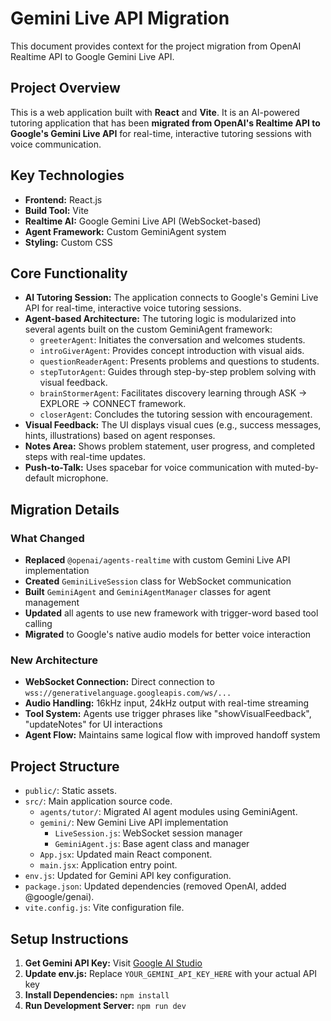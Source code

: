 
# Gemini Live API Migration

This document provides context for the project migration from OpenAI Realtime API to Google Gemini Live API.

## Project Overview

This is a web application built with **React** and **Vite**. It is an AI-powered tutoring application that has been **migrated from OpenAI's Realtime API to Google's Gemini Live API** for real-time, interactive tutoring sessions with voice communication.

## Key Technologies

*   **Frontend:** React.js
*   **Build Tool:** Vite
*   **Realtime AI:** Google Gemini Live API (WebSocket-based)
*   **Agent Framework:** Custom GeminiAgent system
*   **Styling:** Custom CSS

## Core Functionality

*   **AI Tutoring Session:** The application connects to Google's Gemini Live API for real-time, interactive voice tutoring sessions.
*   **Agent-based Architecture:** The tutoring logic is modularized into several agents built on the custom GeminiAgent framework:
    *   `greeterAgent`: Initiates the conversation and welcomes students.
    *   `introGiverAgent`: Provides concept introduction with visual aids.
    *   `questionReaderAgent`: Presents problems and questions to students.
    *   `stepTutorAgent`: Guides through step-by-step problem solving with visual feedback.
    *   `brainStormerAgent`: Facilitates discovery learning through ASK → EXPLORE → CONNECT framework.
    *   `closerAgent`: Concludes the tutoring session with encouragement.
*   **Visual Feedback:** The UI displays visual cues (e.g., success messages, hints, illustrations) based on agent responses.
*   **Notes Area:** Shows problem statement, user progress, and completed steps with real-time updates.
*   **Push-to-Talk:** Uses spacebar for voice communication with muted-by-default microphone.

## Migration Details

### What Changed
- **Replaced** `@openai/agents-realtime` with custom Gemini Live API implementation
- **Created** `GeminiLiveSession` class for WebSocket communication
- **Built** `GeminiAgent` and `GeminiAgentManager` classes for agent management
- **Updated** all agents to use new framework with trigger-word based tool calling
- **Migrated** to Google's native audio models for better voice interaction

### New Architecture
- **WebSocket Connection:** Direct connection to `wss://generativelanguage.googleapis.com/ws/...`
- **Audio Handling:** 16kHz input, 24kHz output with real-time streaming
- **Tool System:** Agents use trigger phrases like "showVisualFeedback", "updateNotes" for UI interactions
- **Agent Flow:** Maintains same logical flow with improved handoff system

## Project Structure

*   `public/`: Static assets.
*   `src/`: Main application source code.
    *   `agents/tutor/`: Migrated AI agent modules using GeminiAgent.
    *   `gemini/`: New Gemini Live API implementation
        *   `LiveSession.js`: WebSocket session manager
        *   `GeminiAgent.js`: Base agent class and manager
    *   `App.jsx`: Updated main React component.
    *   `main.jsx`: Application entry point.
*   `env.js`: Updated for Gemini API key configuration.
*   `package.json`: Updated dependencies (removed OpenAI, added @google/genai).
*   `vite.config.js`: Vite configuration file.

## Setup Instructions

1. **Get Gemini API Key:** Visit [Google AI Studio](https://aistudio.google.com/app/apikey)
2. **Update env.js:** Replace `YOUR_GEMINI_API_KEY_HERE` with your actual API key
3. **Install Dependencies:** `npm install`
4. **Run Development Server:** `npm run dev`
